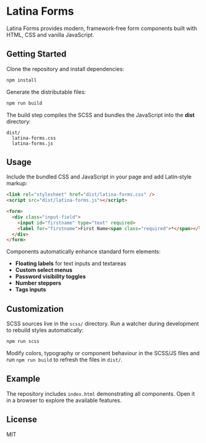 # Latina Forms

Latina Forms provides modern, framework‑free form components built with HTML, CSS and vanilla JavaScript.

## Getting Started

Clone the repository and install dependencies:

```bash
npm install
```

Generate the distributable files:

```bash
npm run build
```

The build step compiles the SCSS and bundles the JavaScript into the **dist** directory:

```
dist/
  latina-forms.css
  latina-forms.js
```

## Usage

Include the bundled CSS and JavaScript in your page and add Latin‑style markup:

```html
<link rel="stylesheet" href="dist/latina-forms.css" />
<script src="dist/latina-forms.js"></script>

<form>
  <div class="input-field">
    <input id="firstname" type="text" required>
    <label for="firstname">First Name<span class="required">*</span></label>
  </div>
</form>
```

Components automatically enhance standard form elements:

- **Floating labels** for text inputs and textareas
- **Custom select menus**
- **Password visibility toggles**
- **Number steppers**
- **Tags inputs**

## Customization

SCSS sources live in the `scss/` directory. Run a watcher during development to rebuild styles automatically:

```bash
npm run scss
```

Modify colors, typography or component behaviour in the SCSS/JS files and run `npm run build` to refresh the files in `dist/`.

## Example

The repository includes `index.html` demonstrating all components. Open it in a browser to explore the available features.

## License

MIT
